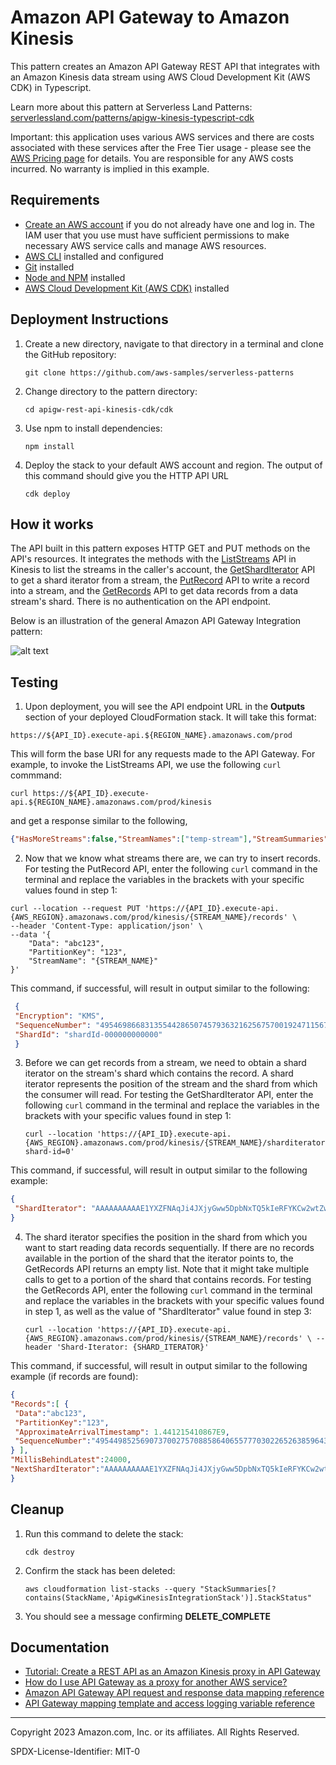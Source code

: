 # Amazon API Gateway to Amazon Kinesis 

This pattern creates an Amazon API Gateway REST API that integrates with an Amazon Kinesis data stream using AWS Cloud Development Kit (AWS CDK) in Typescript.

Learn more about this pattern at Serverless Land Patterns: [serverlessland.com/patterns/apigw-kinesis-typescript-cdk](https://serverlessland.com/patterns/apigw-kinesis-typescript-cdk)

Important: this application uses various AWS services and there are costs associated with these services after the Free Tier usage - please see the [AWS Pricing page](https://aws.amazon.com/pricing/) for details. You are responsible for any AWS costs incurred. No warranty is implied in this example.

## Requirements

* [Create an AWS account](https://portal.aws.amazon.com/gp/aws/developer/registration/index.html) if you do not already have one and log in. The IAM user that you use must have sufficient permissions to make necessary AWS service calls and manage AWS resources.
* [AWS CLI](https://docs.aws.amazon.com/cli/latest/userguide/install-cliv2.html) installed and configured
* [Git](https://git-scm.com/book/en/v2/Getting-Started-Installing-Git) installed
* [Node and NPM](https://nodejs.org/en/download) installed
* [AWS Cloud Development Kit (AWS CDK)](https://docs.aws.amazon.com/cdk/v2/guide/cli.html) installed

## Deployment Instructions

1. Create a new directory, navigate to that directory in a terminal and clone the GitHub repository:
    ``` 
    git clone https://github.com/aws-samples/serverless-patterns
    ```
1. Change directory to the pattern directory:
    ```
    cd apigw-rest-api-kinesis-cdk/cdk
    ```
1. Use npm to install dependencies:
    ```
    npm install
    ```
1. Deploy the stack to your default AWS account and region. The output of this command should give you the HTTP API URL
   ```
   cdk deploy
   ```
   
## How it works

The API built in this pattern exposes HTTP GET and PUT methods on the API's resources. It integrates the methods with the [ListStreams](https://docs.aws.amazon.com/kinesis/latest/APIReference/API_ListStreams.html) API in Kinesis to list the streams in the caller's account, the [GetShardIterator](https://docs.aws.amazon.com/kinesis/latest/APIReference/API_GetShardIterator.html) API to get a shard iterator from a stream, the [PutRecord](https://docs.aws.amazon.com/kinesis/latest/APIReference/API_PutRecord.html) API to write a record into a stream, and the [GetRecords](https://docs.aws.amazon.com/kinesis/latest/APIReference/API_GetRecords.html) API to get data records from a data stream's shard. There is no authentication on the API endpoint. 

Below is an illustration of the general Amazon API Gateway Integration pattern:

![alt text](https://github.com/MudassarBashir/serverless-patterns/blob/mmbashir-apigw-rest-api-kinesis-cdk/apigw-rest-api-kinesis-cdk/apigw-kinesis-architecture-diagram.png?raw=true)

## Testing

1. Upon deployment, you will see the API endpoint URL in the **Outputs** section of your deployed CloudFormation stack. It will take this format:

  ```
  https://${API_ID}.execute-api.${REGION_NAME}.amazonaws.com/prod
  ``` 
  This will form the base URI for any requests made to the API Gateway. For example, to invoke the ListStreams API, we use the following `curl` commmand:
```
curl https://${API_ID}.execute-api.${REGION_NAME}.amazonaws.com/prod/kinesis
```
and get a response similar to the following,
  ```json
  {"HasMoreStreams":false,"StreamNames":["temp-stream"],"StreamSummaries":[{"StreamARN":"arn:aws:kinesis:{AWS_REGION}:{AWS_ACCOUNT_NUMBER}:stream/temp-stream","StreamCreationTimestamp":1.681224803E9,"StreamModeDetails":{"StreamMode":"PROVISIONED"},"StreamName":"temp-stream","StreamStatus":"ACTIVE"}]}
  ```


2. Now that we know what streams there are, we can try to insert records. For testing the PutRecord API, enter the following `curl` command in the terminal and replace the variables in the brackets with your specific values found in step 1:
 
```
curl --location --request PUT 'https://{API_ID}.execute-api.{AWS_REGION}.amazonaws.com/prod/kinesis/{STREAM_NAME}/records' \
--header 'Content-Type: application/json' \
--data '{
    "Data": "abc123",
    "PartitionKey": "123",
    "StreamName": "{STREAM_NAME}"
}'
```
   This command, if successful, will result in output similar to the following:
    
  ```json
   {
   "Encryption": "KMS",
   "SequenceNumber": "49546986683135544286507457936321625675700192471156785154",
   "ShardId": "shardId-000000000000"
   }
  ```
  
3. Before we can get records from a stream, we need to obtain a shard iterator on the stream's shard which contains the record. A shard iterator represents the position of the stream and the shard from which the consumer will read. For testing the GetShardIterator API, enter the following `curl` command in the terminal and replace the variables in the brackets with your specific values found in step 1:

    ```
    curl --location 'https://{API_ID}.execute-api.{AWS_REGION}.amazonaws.com/prod/kinesis/{STREAM_NAME}/sharditerator?shard-id=0'
    ```
    
  This command, if successful, will result in output similar to the following example:
   ```json
   {
    "ShardIterator": "AAAAAAAAAAE1YXZFNAqJi4JXjyGww5DpbNxTQ5kIeRFYKCw2wtZw9zpAKMVolVf3IRN+lASki/fHs2PrDvjHb2Xl41bPojLmz0RlVrjOIoLFdjydDcVgkyF+ma+12RFFOtwXbIumDVTDYOHKx790TWoLCEBKR4RPbhtq0aOm7aTEegMpgi3t0VhpsYp7wB3KlLML31moO+ZKisMCInI0uEPNoxamBF3xysMrOZ/ZFR9fX/fYXk7SMg=="
}
   ```
   
4. The shard iterator specifies the position in the shard from which you want to start reading data records sequentially. If there are no records available in the portion of the shard that the iterator points to, the GetRecords API returns an empty list. Note that it might take multiple calls to get to a portion of the shard that contains records. For testing the GetRecords API, enter the following `curl` command in the terminal and replace the variables in the brackets with your specific values found in step 1, as well as the value of "ShardIterator" value found in step 3:

   ```
   curl --location 'https://{API_ID}.execute-api.{AWS_REGION}.amazonaws.com/prod/kinesis/{STREAM_NAME}/records' \ --header 'Shard-Iterator: {SHARD_ITERATOR}'
   ```

This command, if successful, will result in output similar to the following example (if records are found):
    
   ```json
   {
  "Records":[ {
    "Data":"abc123",
    "PartitionKey":"123",
    "ApproximateArrivalTimestamp": 1.441215410867E9,
    "SequenceNumber":"49544985256907370027570885864065577703022652638596431874"
  } ],
  "MillisBehindLatest":24000,
  "NextShardIterator":"AAAAAAAAAAE1YXZFNAqJi4JXjyGww5DpbNxTQ5kIeRFYKCw2wtZw9zpAKMVolVf3IRN+lASki/fHs2PrDvjHb2Xl41bPojLmz0RlVrjOIoLFdjydDcVgkyF+ma+12RFFOtwXbIumDVTDYOHKx790TWoLCEBKR4RPbhtq0aOm7aTEegMpgi3t0VhpsYp7wB3KlLML31moO+ZKisMCInI0uEPNoxamBF3xysMrOZ/ZFR9fX/fYXk7SMg=="
}
   ```
    
    
    
## Cleanup
 
1. Run this command to delete the stack:
    ```
    cdk destroy
    ```
2. Confirm the stack has been deleted:
    ```
    aws cloudformation list-stacks --query "StackSummaries[?contains(StackName,'ApigwKinesisIntegrationStack')].StackStatus"
    ```
 3. You should see a message confirming **DELETE_COMPLETE**
    
## Documentation

* [Tutorial: Create a REST API as an Amazon Kinesis proxy in API Gateway](https://docs.aws.amazon.com/apigateway/latest/developerguide/integrating-api-with-aws-services-kinesis.html)
* [How do I use API Gateway as a proxy for another AWS service?](https://repost.aws/knowledge-center/api-gateway-proxy-integrate-service)
* [Amazon API Gateway API request and response data mapping reference](https://docs.aws.amazon.com/apigateway/latest/developerguide/request-response-data-mappings.html)
* [API Gateway mapping template and access logging variable reference](https://docs.aws.amazon.com/apigateway/latest/developerguide/api-gateway-mapping-template-reference.html) 

----
Copyright 2023 Amazon.com, Inc. or its affiliates. All Rights Reserved.

SPDX-License-Identifier: MIT-0
